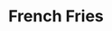 ---
title: 'French Fries'
thumbnail: 'https://acnhcdn.com/2.0/CookingIcon/FtrChips.png'
ingredients:
  -
    id: 'potato'
    type: 'crop'
    quantity: 3
layout: '../../layouts/RecipeDetail.astro'
---
